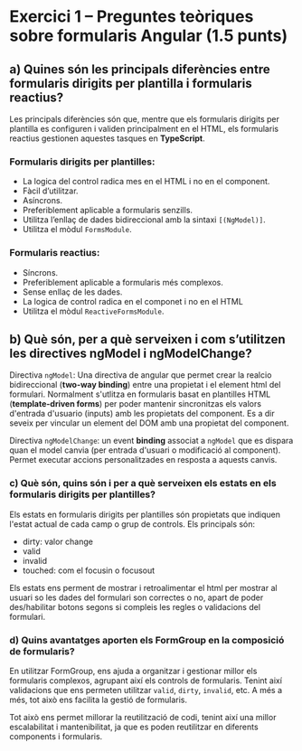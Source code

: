 # Exercici 1 – Preguntes teòriques sobre formularis Angular (1.5 punts)

## a) Quines són les principals diferències entre formularis dirigits per plantilla i formularis reactius?

Les principals diferències són que, mentre que els formularis dirigits per plantilla es configuren i validen principalment en el HTML, els formularis reactius gestionen aquestes tasques en **TypeScript**.

### Formularis dirigits per plantilles:
- La logica del control radica mes en el HTML i no en el component.
- Fàcil d’utilitzar.
- Asíncrons.
- Preferiblement aplicable a formularis senzills.
- Utilitza l’enllaç de dades bidireccional amb la sintaxi `[(NgModel)]`.
- Utilitza el mòdul `FormsModule`.

### Formularis reactius:
- Síncrons.
- Preferiblement aplicable a formularis més complexos.
- Sense enllaç de les dades.
- La logica de control radica en el componet i no en el HTML
- Utilitza el mòdul `ReactiveFormsModule`.

## b) Què són, per a què serveixen i com s’utilitzen les directives ngModel i ngModelChange?

Directiva `ngModel`:
    Una directiva de angular que permet crear  la realcio bidireccional (**two-way binding**) entre una propietat i el element html del formulari. Normalment s'utlitza en formularis basat en plantilles HTML (**template-driven forms**) per poder mantenir sincronitzas els valors d'entrada d'usuario (inputs) amb les propietats del component. Es a dir seveix per vincular un element del DOM amb una propietat del component.  

Directiva `ngModelChange`:
 un event **binding** associat a `ngModel` que es dispara quan el model canvia (per entrada d'usuari o modificació al component). Permet executar accions personalitzades en resposta a aquests canvis.


### c) Què són, quins són i per a què serveixen els estats en els formularis dirigits per plantilles?

Els estats en formularis dirigits per plantilles són propietats que indiquen l'estat actual de cada camp o grup de controls. Els principals són: 
  - dirty: valor change
  - valid 
  - invalid 
  - touched: com el focusin o focusout
  
Els estats ens perment de mostrar i retroalimentar el html per mostrar al usuari so les dades del formulari son correctes o no, apart  de poder des/habilitar botons segons si compleis les regles o validacions del formulari. 

### d) Quins avantatges aporten els FormGroup en la composició de formularis?
En utilitzar FormGroup, ens ajuda a organitzar i gestionar millor els formularis complexos, agrupant així els controls de formularis. Tenint així validacions que ens permeten utilitzar `valid`, `dirty`, `invalid`, etc. A més a més, tot això ens facilita la gestió de formularis.

Tot això ens permet millorar la reutilització de codi, tenint així una millor escalabilitat i mantenibilitat, ja que es poden reutilitzar en diferents components i formularis.
